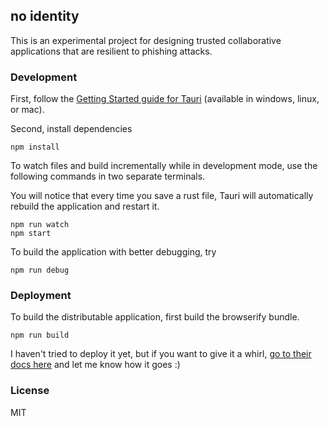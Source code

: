 ## no identity

This is an experimental project for designing trusted collaborative
applications that are resilient to phishing attacks.

### Development

First, follow the [Getting Started guide for
Tauri](https://tauri.studio/en/docs/getting-started/intro) (available in windows, linux, or mac).

Second, install dependencies

```
npm install
```

To watch files and build incrementally while in development mode, use the
following commands in two separate terminals. 

You will notice that every time you save a rust file, Tauri will automatically
rebuild the application and restart it.

```
npm run watch
npm start 
```

To build the application with better debugging, try

```
npm run debug
```

### Deployment

To build the distributable application, first build the browserify bundle.

```
npm run build
```

I haven't tried to deploy it yet, but if you want to give it a whirl, [go to
their docs here](https://tauri.studio/en/docs/usage/development/publishing) and
let me know how it goes :)

### License

MIT
